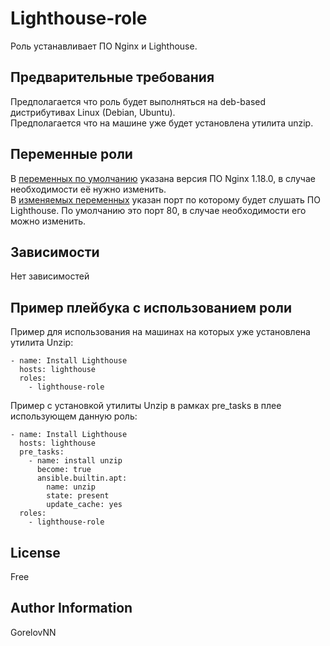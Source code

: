 Lighthouse-role
=========

Роль устанавливает ПО Nginx и Lighthouse.

Предварительные требования
------------

Предполагается что роль будет выполняться на deb-based дистрибутивах Linux (Debian, Ubuntu).  
Предполагается что на машине уже будет установлена утилита unzip.

Переменные роли
--------------

В [переменных по умолчанию](./defaults/main.yml) указана версия ПО Nginx 1.18.0, в случае необходимости её нужно изменить.  
В [изменяемых переменных](./defaults/main.yml) указан порт по которому будет слушать ПО Lighthouse. По умолчанию это порт 80, в случае необходимости его можно изменить.

Зависимости
------------

Нет зависимостей

Пример плейбука с использованием роли
----------------
Пример для использования на машинах на которых уже установлена утилита Unzip:
```
- name: Install Lighthouse
  hosts: lighthouse
  roles:
    - lighthouse-role
```

Пример с установкой утилиты Unzip в рамках pre_tasks в плее использующем данную роль:
```
- name: Install Lighthouse
  hosts: lighthouse
  pre_tasks:
    - name: install unzip
      become: true
      ansible.builtin.apt:
        name: unzip
        state: present
        update_cache: yes
  roles:
    - lighthouse-role
```

License
-------

Free

Author Information
------------------
GorelovNN
